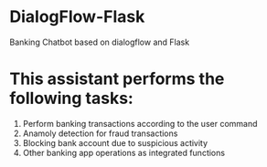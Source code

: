 # DialogFlow-Flask
Banking Chatbot based on dialogflow and Flask

# This assistant performs the following tasks:
1) Perform banking transactions according to the user command
2) Anamoly detection for fraud transactions
3) Blocking bank account due to suspicious activity
4) Other banking app operations as integrated functions

